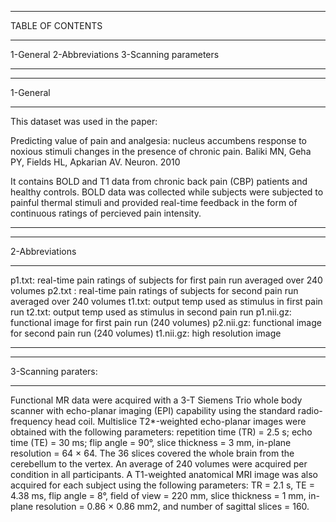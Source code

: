****************************
TABLE OF CONTENTS
****************************
1-General
2-Abbreviations
3-Scanning parameters
****************************


****************************
1-General
****************************
This dataset was used in the paper:

Predicting value of pain and analgesia: nucleus accumbens response to noxious stimuli changes in the presence of chronic pain.
Baliki MN, Geha PY, Fields HL, Apkarian AV. Neuron. 2010

It contains BOLD and T1 data from chronic back pain (CBP) patients and healthy controls.  BOLD data was collected while subjects were subjected to painful thermal stimuli and provided real-time feedback in the form of continuous ratings of  percieved pain intensity.
***********************************************


****************************
2-Abbreviations
****************************
p1.txt: real-time pain ratings of subjects for first pain run averaged over 240 volumes
p2.txt : real-time pain ratings of subjects for second pain run averaged over 240 volumes
t1.txt: output temp used as stimulus in first pain run
t2.txt: output temp used as stimulus in second pain run
p1.nii.gz: functional image for first pain run (240 volumes)
p2.nii.gz: functional image for second pain run (240 volumes)
t1.nii.gz:  high resolution image
*********************************************************************

***************************
3-Scanning paraters:
***************************
Functional MR data were acquired with a 3-T Siemens Trio whole body scanner with echo-planar imaging (EPI) capability using the standard radio-frequency head coil. Multislice T2*-weighted echo-planar images were obtained with the following parameters: repetition time (TR) = 2.5 s; echo time (TE) = 30 ms; flip angle = 90°, slice thickness = 3 mm, in-plane resolution = 64 × 64. The 36 slices covered the whole brain from the cerebellum to the vertex. An average of 240 volumes were acquired per condition in all participants. A T1-weighted anatomical MRI image was also acquired for each subject using the following parameters: TR = 2.1 s, TE = 4.38 ms, flip angle = 8°, field of view = 220 mm, slice thickness = 1 mm, in-plane resolution = 0.86 × 0.86 mm2, and number of sagittal slices = 160.

